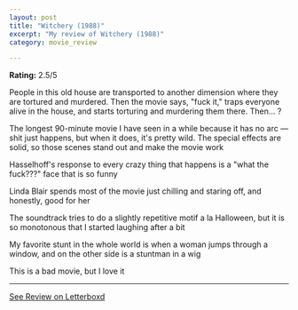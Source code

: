 ```yaml
---
layout: post
title: "Witchery (1988)"
excerpt: "My review of Witchery (1988)"
category: movie_review

---
```


**Rating:** 2.5/5

People in this old house are transported to another dimension where they are tortured and murdered. Then the movie says, "fuck it," traps everyone alive in the house, and starts torturing and murdering them there. Then... ?

The longest 90-minute movie I have seen in a while because it has no arc — shit just happens, but when it does, it's pretty wild. The special effects are solid, so those scenes stand out and make the movie work

Hasselhoff's response to every crazy thing that happens is a "what the fuck???" face that is so funny

Linda Blair spends most of the movie just chilling and staring off, and honestly, good for her

The soundtrack tries to do a slightly repetitive motif a la Halloween, but it is so monotonous that I started laughing after a bit

My favorite stunt in the whole world is when a woman jumps through a window, and on the other side is a stuntman in a wig

This is a bad movie, but I love it

<hr>

[See Review on Letterboxd](https://boxd.it/4H4lDb)
